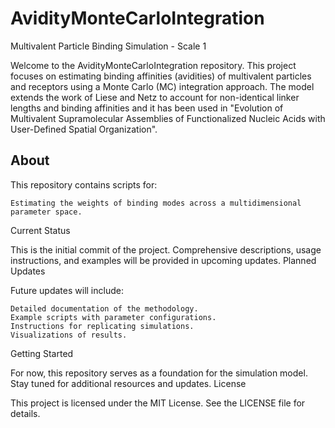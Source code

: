 # AvidityMonteCarloIntegration
Multivalent Particle Binding Simulation - Scale 1

Welcome to the AvidityMonteCarloIntegration repository. This project focuses on estimating binding affinities (avidities) of multivalent particles and receptors using a Monte Carlo (MC) integration approach. The model extends the work of Liese and Netz to account for non-identical linker lengths and binding affinities and it has been used in "Evolution of Multivalent Supramolecular Assemblies of Functionalized Nucleic Acids with User-Defined Spatial Organization".

## About

This repository contains scripts for:

    Estimating the weights of binding modes across a multidimensional parameter space.

Current Status

This is the initial commit of the project. Comprehensive descriptions, usage instructions, and examples will be provided in upcoming updates.
Planned Updates

Future updates will include:

    Detailed documentation of the methodology.
    Example scripts with parameter configurations.
    Instructions for replicating simulations.
    Visualizations of results.

Getting Started

For now, this repository serves as a foundation for the simulation model. Stay tuned for additional resources and updates.
License

This project is licensed under the MIT License. See the LICENSE file for details.
